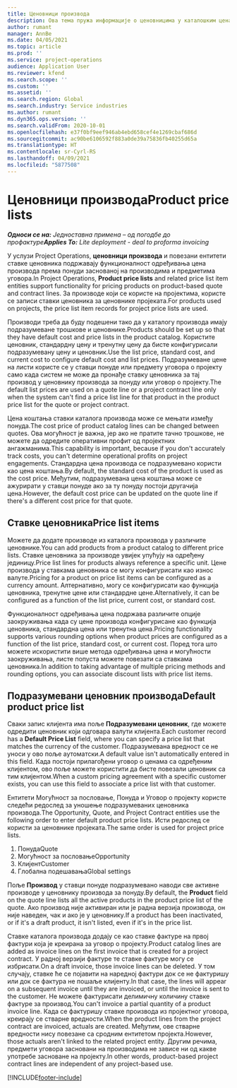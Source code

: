 ```yaml
---
title: Ценовници производа
description: Ова тема пружа информације о ценовницима у каталошким ценама који се користе за понуде за пројекат и уговоре.
author: rumant
manager: AnnBe
ms.date: 04/05/2021
ms.topic: article
ms.prod: ''
ms.service: project-operations
audience: Application User
ms.reviewer: kfend
ms.search.scope: ''
ms.custom: ''
ms.assetid: ''
ms.search.region: Global
ms.search.industry: Service industries
ms.author: rumant
ms.dyn365.ops.version: ''
ms.search.validFrom: 2020-10-01
ms.openlocfilehash: e37f0bf9eef946ab4ebd658cef4e1269cbaf686d
ms.sourcegitcommit: ac90be6106592f883a0de39a75836fb40255d65a
ms.translationtype: HT
ms.contentlocale: sr-Cyrl-RS
ms.lasthandoff: 04/09/2021
ms.locfileid: "5877508"
---
```

# <a name="product-price-lists"></a><span data-ttu-id="eec11-103">Ценовници производа</span><span class="sxs-lookup"><span data-stu-id="eec11-103">Product price lists</span></span>

<span data-ttu-id="eec11-104">_**Односи се на:** Једноставна примена – од погодбе до профактуре_</span><span class="sxs-lookup"><span data-stu-id="eec11-104">_**Applies To:** Lite deployment - deal to proforma invoicing_</span></span>

 <span data-ttu-id="eec11-105">У услузи Project Operations, **ценовници производа** и повезани ентитети ставке ценовника подржавају функционалност одређивања цена производа према понуди заснованој на производима и предметима уговора.</span><span class="sxs-lookup"><span data-stu-id="eec11-105">In Project Operations, **Product price lists** and related price list item entities support functionality for pricing products on product-based quote and contract lines.</span></span> <span data-ttu-id="eec11-106">За производе који се користе на пројектима, користе се записи ставки ценовника за ценовнике пројеката.</span><span class="sxs-lookup"><span data-stu-id="eec11-106">For products used on projects, the price list item records for project price lists are used.</span></span> 

<span data-ttu-id="eec11-107">Производи треба да буду подешени тако да у каталогу производа имају подразумеване трошкове и ценовнике.</span><span class="sxs-lookup"><span data-stu-id="eec11-107">Products should be set up so that they have default cost and price lists in the product catalog.</span></span> <span data-ttu-id="eec11-108">Користите ценовник, стандардну цену и тренутну цену да бисте конфигурисали подразумевану цену и ценовник.</span><span class="sxs-lookup"><span data-stu-id="eec11-108">Use the list price, standard cost, and current cost to configure default cost and list prices.</span></span> <span data-ttu-id="eec11-109">Подразумеване цене на листи користе се у ставци понуде или предмету уговора о пројекту само када систем не може да пронађе ставку ценовника за тај производ у ценовнику производа за понуду или уговор о пројекту.</span><span class="sxs-lookup"><span data-stu-id="eec11-109">The default list prices are used on a quote line or a project contract line only when the system can't find a price list line for that product in the product price list for the quote or project contract.</span></span>

<span data-ttu-id="eec11-110">Цена коштања ставки каталога производа може се мењати између понуда.</span><span class="sxs-lookup"><span data-stu-id="eec11-110">The cost price of product catalog lines can be changed between quotes.</span></span> <span data-ttu-id="eec11-111">Ова могућност је важна, јер ако не пратите тачно трошкове, не можете да одредите оперативни профит од пројектних ангажманима.</span><span class="sxs-lookup"><span data-stu-id="eec11-111">This capability is important, because if you don't accurately track costs, you can't determine operational profits on project engagements.</span></span> <span data-ttu-id="eec11-112">Стандардна цена производа се подразумевано користи као цена коштања.</span><span class="sxs-lookup"><span data-stu-id="eec11-112">By default, the standard cost of the product is used as the cost price.</span></span> <span data-ttu-id="eec11-113">Међутим, подразумевана цена коштања може се ажурирати у ставци понуде ако за ту понуду постоји другачија цена.</span><span class="sxs-lookup"><span data-stu-id="eec11-113">However, the default cost price can be updated on the quote line if there's a different cost price for that quote.</span></span>

## <a name="price-list-items"></a><span data-ttu-id="eec11-114">Ставке ценовника</span><span class="sxs-lookup"><span data-stu-id="eec11-114">Price list items</span></span>

<span data-ttu-id="eec11-115">Можете да додате производе из каталога производа у различите ценовнике.</span><span class="sxs-lookup"><span data-stu-id="eec11-115">You can add products from a product catalog to different price lists.</span></span> <span data-ttu-id="eec11-116">Ставке ценовника за производе увијек упућују на одређену јединицу.</span><span class="sxs-lookup"><span data-stu-id="eec11-116">Price list lines for products always reference a specific unit.</span></span> <span data-ttu-id="eec11-117">Цене производа у ставкама ценовника се могу конфигурисати као износ валуте.</span><span class="sxs-lookup"><span data-stu-id="eec11-117">Pricing for a product on price list items can be configured as a currency amount.</span></span> <span data-ttu-id="eec11-118">Алтернативно, могу се конфигурисати као функција ценовника, тренутне цене или стандардне цене.</span><span class="sxs-lookup"><span data-stu-id="eec11-118">Alternatively, it can be configured as a function of the list price, current cost, or standard cost.</span></span>

<span data-ttu-id="eec11-119">Функционалност одређивања цена подржава различите опције заокруживања када су цене производа конфигурисане као функција ценовника, стандардна цена или тренутна цена.</span><span class="sxs-lookup"><span data-stu-id="eec11-119">Pricing functionality supports various rounding options when product prices are configured as a function of the list price, standard cost, or current cost.</span></span> <span data-ttu-id="eec11-120">Поред тога што можете искористити више метода одређивања цена и могућности заокруживања, листе попуста можете повезати са ставкама ценовника.</span><span class="sxs-lookup"><span data-stu-id="eec11-120">In addition to taking advantage of multiple pricing methods and rounding options, you can associate discount lists with price list items.</span></span> 

 
## <a name="default-product-price-list"></a><span data-ttu-id="eec11-121">Подразумевани ценовник производа</span><span class="sxs-lookup"><span data-stu-id="eec11-121">Default product price list</span></span>
<span data-ttu-id="eec11-122">Сваки запис клијента има поље **Подразумевани ценовник**, где можете одредити ценовник који одговара валути клијента.</span><span class="sxs-lookup"><span data-stu-id="eec11-122">Each customer record has a **Default Price List** field, where you can specify a price list that matches the currency of the customer.</span></span> <span data-ttu-id="eec11-123">Подразумевана вредност се не уноси у ово поље аутоматски.</span><span class="sxs-lookup"><span data-stu-id="eec11-123">A default value isn't automatically entered in this field.</span></span> <span data-ttu-id="eec11-124">Када постоји прилагођени уговор о ценама са одређеним клијентом, ово поље можете користити да бисте повезали ценовник са тим клијентом.</span><span class="sxs-lookup"><span data-stu-id="eec11-124">When a custom pricing agreement with a specific customer exists, you can use this field to associate a price list with that customer.</span></span>

<span data-ttu-id="eec11-125">Ентитети Могућност за пословање, Понуда и Уговор о пројекту користе следећи редослед за уношење подразумеваних ценовника производа.</span><span class="sxs-lookup"><span data-stu-id="eec11-125">The Opportunity, Quote, and Project Contract entities use the following order to enter default product price lists.</span></span> <span data-ttu-id="eec11-126">Исти редослед се користи за ценовнике пројеката.</span><span class="sxs-lookup"><span data-stu-id="eec11-126">The same order is used for project price lists.</span></span>

1.  <span data-ttu-id="eec11-127">Понуда</span><span class="sxs-lookup"><span data-stu-id="eec11-127">Quote</span></span>
2.  <span data-ttu-id="eec11-128">Могућност за пословање</span><span class="sxs-lookup"><span data-stu-id="eec11-128">Opportunity</span></span>
3.  <span data-ttu-id="eec11-129">Клијент</span><span class="sxs-lookup"><span data-stu-id="eec11-129">Customer</span></span>
4.  <span data-ttu-id="eec11-130">Глобална подешавања</span><span class="sxs-lookup"><span data-stu-id="eec11-130">Global settings</span></span> 

<span data-ttu-id="eec11-131">Поље **Производ** у ставци понуде подразумевано наводи све активне производе у ценовнику производа за понуду.</span><span class="sxs-lookup"><span data-stu-id="eec11-131">By default, the **Product** field on the quote line lists all the active products in the product price list of the quote.</span></span> <span data-ttu-id="eec11-132">Ако производ није активиран или је радна верзија производа, он није наведен, чак и ако је у ценовнику.</span><span class="sxs-lookup"><span data-stu-id="eec11-132">If a product has been inactivated, or if it's a draft product, it isn't listed, even if it's in the price list.</span></span> 

<span data-ttu-id="eec11-133">Ставке каталога производа додају се као ставке фактуре на првој фактури која је креирана за уговор о пројекту.</span><span class="sxs-lookup"><span data-stu-id="eec11-133">Product catalog lines are added as invoice lines on the first invoice that is created for a project contract.</span></span> <span data-ttu-id="eec11-134">У радној верзији фактуре те ставке фактуре могу се избрисати.</span><span class="sxs-lookup"><span data-stu-id="eec11-134">On a draft invoice, those invoice lines can be deleted.</span></span> <span data-ttu-id="eec11-135">У том случају, ставке ће се појавити на наредној фактури док се не фактуришу или док се фактура не пошаље клијенту.</span><span class="sxs-lookup"><span data-stu-id="eec11-135">In that case, the lines will appear on a subsequent invoice until they are invoiced, or until the invoice is sent to the customer.</span></span> <span data-ttu-id="eec11-136">Не можете фактурисати делимичну количину ставке фактуре за производ.</span><span class="sxs-lookup"><span data-stu-id="eec11-136">You can't invoice a partial quantity of a product invoice line.</span></span> <span data-ttu-id="eec11-137">Када се фактуришу ставке производа из пројектног уговора, креирају се стварне вредности.</span><span class="sxs-lookup"><span data-stu-id="eec11-137">When the product lines from the project contract are invoiced, actuals are created.</span></span> <span data-ttu-id="eec11-138">Међутим, ове стварне вредности нису повезане са сродним ентитетом пројекта.</span><span class="sxs-lookup"><span data-stu-id="eec11-138">However, those actuals aren't linked to the related project entity.</span></span> <span data-ttu-id="eec11-139">Другим речима, предмети уговора засновани на производима не зависе ни од какве употребе засноване на пројекту.</span><span class="sxs-lookup"><span data-stu-id="eec11-139">In other words, product-based project contract lines are independent of any project-based use.</span></span> 


[!INCLUDE[footer-include](../includes/footer-banner.md)]
